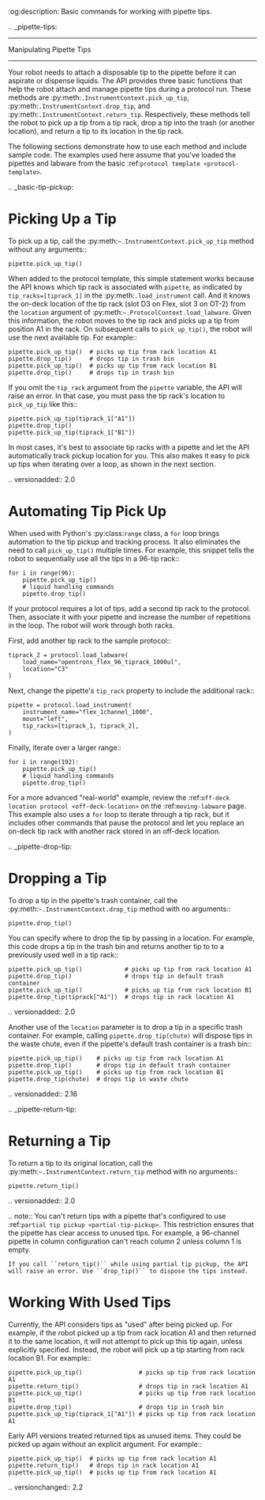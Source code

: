 :og:description: Basic commands for working with pipette tips.

.. _pipette-tips:

*************************
Manipulating Pipette Tips
*************************

Your robot needs to attach a disposable tip to the pipette before it can aspirate or dispense liquids. The API provides three basic functions that help the robot attach and manage pipette tips during a protocol run. These methods are :py:meth:`.InstrumentContext.pick_up_tip`, :py:meth:`.InstrumentContext.drop_tip`, and :py:meth:`.InstrumentContext.return_tip`. Respectively, these methods tell the robot to pick up a tip from a tip rack, drop a tip into the trash (or another location), and return a tip to its location in the tip rack.

The following sections demonstrate how to use each method and include sample code. The examples used here assume that you've loaded the pipettes and labware from the basic :ref:`protocol template <protocol-template>`.

.. _basic-tip-pickup:

Picking Up a Tip
================

To pick up a tip, call the :py:meth:`~.InstrumentContext.pick_up_tip` method without any arguments::

    pipette.pick_up_tip()

When added to the protocol template, this simple statement works because the API knows which tip rack is associated with ``pipette``, as indicated by ``tip_racks=[tiprack_1]`` in the :py:meth:`.load_instrument` call. And it knows the on-deck location of the tip rack (slot D3 on Flex, slot 3 on OT-2) from the ``location`` argument of :py:meth:`~.ProtocolContext.load_labware`. Given this information, the robot moves to the tip rack and picks up a tip from position A1 in the rack. On subsequent calls to ``pick_up_tip()``, the robot will use the next available tip. For example::

    pipette.pick_up_tip()  # picks up tip from rack location A1
    pipette.drop_tip()     # drops tip in trash bin
    pipette.pick_up_tip()  # picks up tip from rack location B1
    pipette.drop_tip()     # drops tip in trash bin

If you omit the ``tip_rack`` argument from the ``pipette`` variable, the API will raise an error. In that case, you must pass the tip rack's location to ``pick_up_tip`` like this::

    pipette.pick_up_tip(tiprack_1["A1"])
    pipette.drop_tip()
    pipette.pick_up_tip(tiprack_1["B1"])

In most cases, it's best to associate tip racks with a pipette and let the API automatically track pickup location for you. This also makes it easy to pick up tips when iterating over a loop, as shown in the next section.

.. versionadded:: 2.0

Automating Tip Pick Up
======================

When used with Python's :py:class:`range` class, a ``for`` loop brings automation to the tip pickup and tracking process. It also eliminates the need to call ``pick_up_tip()`` multiple times. For example, this snippet tells the robot to sequentially use all the tips in a 96-tip rack::

    for i in range(96):
        pipette.pick_up_tip()
        # liquid handling commands
        pipette.drop_tip()

If your protocol requires a lot of tips, add a second tip rack to the protocol. Then, associate it with your pipette and increase the number of repetitions in the loop. The robot will work through both racks.

First, add another tip rack to the sample protocol::

    tiprack_2 = protocol.load_labware(
        load_name="opentrons_flex_96_tiprack_1000ul",
        location="C3"
    )

Next, change the pipette's ``tip_rack`` property to include the additional rack::

    pipette = protocol.load_instrument(
        instrument_name="flex_1channel_1000",
        mount="left",
        tip_racks=[tiprack_1, tiprack_2],
    )

Finally, iterate over a larger range::

    for i in range(192):
        pipette.pick_up_tip()
        # liquid handling commands
        pipette.drop_tip()

For a more advanced "real-world" example, review the :ref:`off-deck location protocol <off-deck-location>` on the :ref:`moving-labware` page. This example also uses a ``for`` loop to iterate through a tip rack, but it includes other commands that pause the protocol and let you replace an on-deck tip rack with another rack stored in an off-deck location.

.. _pipette-drop-tip:

Dropping a Tip
==============

To drop a tip in the pipette's trash container, call the :py:meth:`~.InstrumentContext.drop_tip` method with no arguments::

    pipette.drop_tip()

You can specify where to drop the tip by passing in a location. For example, this code drops a tip in the trash bin and returns another tip to to a previously used well in a tip rack::

    pipette.pick_up_tip()            # picks up tip from rack location A1
    pipette.drop_tip()               # drops tip in default trash container
    pipette.pick_up_tip()            # picks up tip from rack location B1
    pipette.drop_tip(tiprack["A1"])  # drops tip in rack location A1

.. versionadded:: 2.0

Another use of the ``location`` parameter is to drop a tip in a specific trash container. For example, calling ``pipette.drop_tip(chute)`` will dispose tips in the waste chute, even if the pipette's default trash container is a trash bin::

    pipette.pick_up_tip()    # picks up tip from rack location A1
    pipette.drop_tip()       # drops tip in default trash container
    pipette.pick_up_tip()    # picks up tip from rack location B1
    pipette.drop_tip(chute)  # drops tip in waste chute

.. versionadded:: 2.16

.. _pipette-return-tip:

Returning a Tip
===============

To return a tip to its original location, call the :py:meth:`~.InstrumentContext.return_tip` method with no arguments::

    pipette.return_tip()

.. versionadded:: 2.0

.. note::
    You can't return tips with a pipette that's configured to use :ref:`partial tip pickup <partial-tip-pickup>`. This restriction ensures that the pipette has clear access to unused tips. For example, a 96-channel pipette in column configuration can't reach column 2 unless column 1 is empty.

    If you call ``return_tip()`` while using partial tip pickup, the API will raise an error. Use ``drop_tip()`` to dispose the tips instead.

Working With Used Tips
======================

Currently, the API considers tips as "used" after being picked up. For example, if the robot picked up a tip from rack location A1 and then returned it to the same location, it will not attempt to pick up this tip again, unless explicitly specified. Instead, the robot will pick up a tip starting from rack location B1. For example::

    pipette.pick_up_tip()                # picks up tip from rack location A1
    pipette.return_tip()                 # drops tip in rack location A1
    pipette.pick_up_tip()                # picks up tip from rack location B1
    pipette.drop_tip()                   # drops tip in trash bin
    pipette.pick_up_tip(tiprack_1["A1"]) # picks up tip from rack location A1

Early API versions treated returned tips as unused items. They could be picked up again without an explicit argument. For example::

    pipette.pick_up_tip()  # picks up tip from rack location A1
    pipette.return_tip()   # drops tip in rack location A1
    pipette.pick_up_tip()  # picks up tip from rack location A1

.. versionchanged:: 2.2

